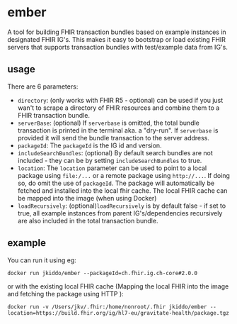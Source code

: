 # ember
A tool for building FHIR transaction bundles based on example instances in designated FHIR IG's. This makes it easy to bootstrap or load existing FHIR servers that supports transaction bundles with test/example data from IG's.

## usage
There are 6 parameters: 

- ```directory```: (only works with FHIR R5 - optional) can be used if you just wan't to  scrape a directory of FHIR resources and combine them to a FHIR transaction bundle.
- ```serverBase```: (optional) If ```serverbase``` is omitted, the total bundle transaction is printed in the terminal aka. a "dry-run". If ```serverbase``` is provided it will send the bundle transaction to the server address.
- ```packageId```: The ```packageId``` is the IG id and version.
- ```includeSearchBundles```: (optional) By default search bundles are not included - they can be by setting ```includeSearchBundles``` to true.
- ```location```: The ```location``` parameter can be used to point to a local package using ```file:/...``` or a remote package using ```http://...```. If doing so, do omit the use of ```packageId```. The package will automatically be fetched and installed into the local fhir cache. The local FHIR cache can be mapped into the image (when using Docker) 
- ```loadRecursively```: (optional)```loadRecursively``` is by default false - if set to true, all example instances from parent IG's/dependencies recursively are also included in the total transaction bundle.


## example
You can run it using eg:
```
docker run jkiddo/ember --packageId=ch.fhir.ig.ch-core#2.0.0
```
or with the existing local FHIR cache (Mapping the local FHIR into the image and fetching the package using HTTP ):
```
docker run -v /Users/jkv/.fhir:/home/nonroot/.fhir jkiddo/ember --location=https://build.fhir.org/ig/hl7-eu/gravitate-health/package.tgz
```
